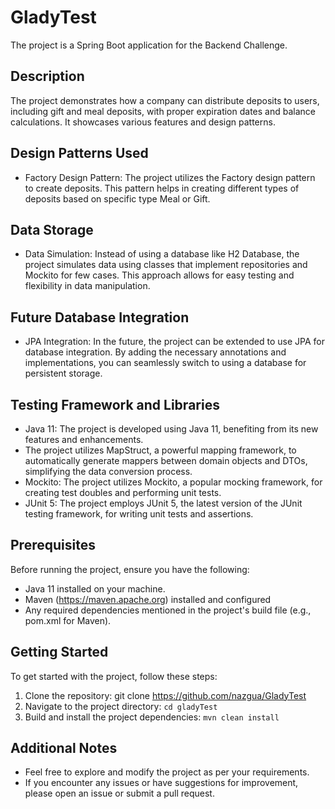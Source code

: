 # GladyTest
The project is a Spring Boot application for the Backend Challenge.

## Description
The project demonstrates how a company can distribute deposits to users, including gift and meal deposits, with proper expiration dates and balance calculations. It showcases various features and design patterns.

## Design Patterns Used
- Factory Design Pattern: The project utilizes the Factory design pattern to create deposits. This pattern helps in creating different types of deposits based on specific type Meal or Gift.
## Data Storage
- Data Simulation: Instead of using a database like H2 Database, the project simulates data using classes that implement repositories and Mockito for few cases. This approach allows for easy testing and flexibility in data manipulation.
## Future Database Integration
- JPA Integration: In the future, the project can be extended to use JPA for database integration. By adding the necessary annotations and implementations, you can seamlessly switch to using a database for persistent storage.
## Testing Framework and Libraries
- Java 11: The project is developed using Java 11, benefiting from its new features and enhancements.
- The project utilizes MapStruct, a powerful mapping framework, to automatically generate mappers between domain objects and DTOs, simplifying the data conversion process.
- Mockito: The project utilizes Mockito, a popular mocking framework, for creating test doubles and performing unit tests.
- JUnit 5: The project employs JUnit 5, the latest version of the JUnit testing framework, for writing unit tests and assertions.
## Prerequisites
Before running the project, ensure you have the following:

- Java 11 installed on your machine.
- Maven (https://maven.apache.org) installed and configured
- Any required dependencies mentioned in the project's build file (e.g., pom.xml for Maven).
## Getting Started
To get started with the project, follow these steps:

1. Clone the repository: git clone https://github.com/nazgua/GladyTest
2. Navigate to the project directory: `cd gladyTest`
3. Build and install the project dependencies: `mvn clean install`
## Additional Notes
- Feel free to explore and modify the project as per your requirements.
- If you encounter any issues or have suggestions for improvement, please open an issue or submit a pull request.
